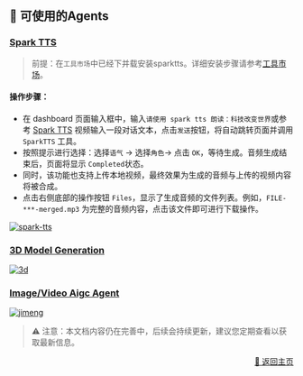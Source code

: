 ## 🤖 可使用的Agents

### [Spark TTS](https://youtu.be/b3Ym69arLGw)

> 前提：在`工具市场`中已经下并载安装sparktts。详细安装步骤请参考[工具市场](./too_mart-zh_CN.md)。

#### 操作步骤：

- 在 dashboard 页面输入框中，输入`请使用 spark tts 朗读：科技改变世界`或参考 [Spark TTS](https://youtu.be/b3Ym69arLGw) 视频输入一段对话文本，点击`发送`按钮，将自动跳转页面并调用 `SparkTTS` 工具。
- 按照提示进行选择：选择`语气` -> 选择`角色`-> 点击 `OK`，等待生成。音频生成结束后，页面将显示 `Completed`状态。
- 同时，该功能也支持上传本地视频，最终效果为生成的音频与上传的视频内容将被合成。
- 点击右侧底部的操作按钮 `Files`，显示了生成音频的文件列表。例如，`FILE-***-merged.mp3` 为完整的音频内容，点击该文件即可进行下载操作。

[![spark-tts](https://img.youtube.com/vi/b3Ym69arLGw/0.jpg)](https://youtu.be/b3Ym69arLGw) 

### [3D Model Generation](https://youtu.be/DhERLlXPK6I)



[![3d](https://img.youtube.com/vi/DhERLlXPK6I/0.jpg)](https://youtu.be/DhERLlXPK6I)

### [Image/Video Aigc Agent](https://youtu.be/e5OaLM8qfGc)
[![jimeng](https://img.youtube.com/vi/e5OaLM8qfGc/0.jpg)](https://youtu.be/e5OaLM8qfGc)

> ⚠️ 注意：本文档内容仍在完善中，后续会持续更新，建议您定期查看以获取最新信息。

<p align="right" >
  <a href="../README-zh_CN.md">
    🔗 返回主页
  </a>
</p>








